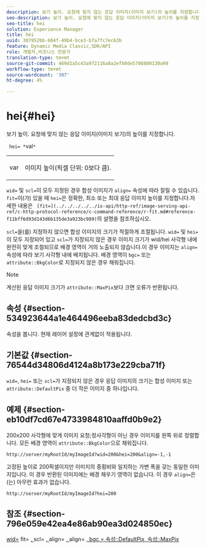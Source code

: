 ```yaml
---
description: 보기 높이. 요청에 맞지 않는 응답 이미지(이미지 보기)의 높이를 지정합니다.
seo-description: 보기 높이. 요청에 맞지 않는 응답 이미지(이미지 보기)의 높이를 지정합니다.
seo-title: hei
solution: Experience Manager
title: hei
uuid: 307952bb-604f-49b4-bce3-b7a7fc7ec63b
feature: Dynamic Media Classic,SDK/API
role: 개발자,비즈니스 전문가
translation-type: tm+mt
source-git-commit: 469d1a5c43a972116a8a2efb0de5708800130a99
workflow-type: tm+mt
source-wordcount: '307'
ht-degree: 4%

---
```



# hei{#hei}

보기 높이. 요청에 맞지 않는 응답 이미지(이미지 보기)의 높이를 지정합니다.

` hei= *`val`*`

<table id="simpletable_1A36827B6E6647888A4E6E868975D716"> 
 <tr class="strow"> 
  <td class="stentry"> <p> <span class="codeph"> <span class="varname"> var  </span> </span> </p> </td> 
  <td class="stentry"> <p>이미지 높이(픽셀 단위: 0보다 큼). </p> </td> 
 </tr> 
</table>

`wid=` 및 `scl=`이 모두 지정된 경우 합성 이미지가 `align=` 속성에 따라 잘릴 수 있습니다. `fit=`이(가) 있을 때 `hei=`은 정확한, 최소 또는 최대 응답 이미지 높이를 지정합니다.자세한 내용은 ` [fit=](../../../../../is-api/http-ref/image-serving-api-ref/c-http-protocol-reference/c-command-reference/r-fit.md#reference-f11bff6d93d143d6b135de3a923bc989)`의 설명을 참조하십시오.

`scl=`을(를) 지정하지 않으면 합성 이미지의 크기가 적절하게 조절됩니다. `wid=` 및 `hei=`이 모두 지정되어 있고 `scl=`가 지정되지 않은 경우 이미지 크기가 wid/hei 사각형 내에 완전히 맞게 조절되므로 배경 영역이 거의 노출되지 않습니다.이 경우 이미지는 `align=` 속성에 따라 보기 사각형 내에 배치됩니다. 배경 영역이 `bgc=` 또는 `attribute::BkgColor`로 지정되지 않은 경우 채워집니다.

>[!NOTE]
>
>계산된 응답 이미지 크기가 `attribute::MaxPix`보다 크면 오류가 반환됩니다.

## 속성 {#section-534923644a1e464496eeba83dedcbd3c}

속성을 봅니다. 현재 레이어 설정에 관계없이 적용됩니다.

## 기본값 {#section-76544d34806d4124a8b173e229cba71f}

`wid=`, `hei=` 또는 `scl=`가 지정되지 않은 경우 응답 이미지의 크기는 합성 이미지 또는 `attribute::DefaultPix` 중 더 작은 이미지 중 하나입니다.

## 예제 {#section-eb10df7cd67e4733984810aaffd0b9e2}

200x200 사각형에 맞게 이미지 요청;정사각형이 아닌 경우 이미지를 왼쪽 위로 정렬합니다. 모든 배경 영역이 `attribute::BkgColor`으로 채워집니다.

`http://server/myRootId/myImageId?wid=200&hei=200&align=-1,-1`

고정된 높이로 200픽셀이지만 이미지의 종횡비와 일치하는 가변 폭을 갖는 동일한 이미지입니다. 이 경우 반환된 이미지에는 배경 채우기 영역이 없습니다. 이 경우 `align=`은(는) 아무런 효과가 없습니다.

`http://server/myRootId/myImageId?hei=200`

## 참조 {#section-796e059e42ea4e86ab90ea3d024850ec}

[wid=](../../../../../is-api/http-ref/image-serving-api-ref/c-http-protocol-reference/c-command-reference/r-is-http-wid.md#reference-bfeadcb67bf4485f851eb21345527e47) fit= [, ](../../../../../is-api/http-ref/image-serving-api-ref/c-http-protocol-reference/c-command-reference/r-fit.md#reference-f11bff6d93d143d6b135de3a923bc989)scl= [, ](../../../../../is-api/http-ref/image-serving-api-ref/c-http-protocol-reference/c-command-reference/r-scl.md#reference-b2a74e493d0d407e98fe350551ba3fcc)align= [, ](../../../../../is-api/http-ref/image-serving-api-ref/c-http-protocol-reference/c-command-reference/r-align.md#reference-b7d6b87c75124d78884f916dd6544bc7)align= [ ](../../../../../is-api/http-ref/image-serving-api-ref/c-http-protocol-reference/c-command-reference/r-bgc.md#reference-53376175f617446fbe5c69120f834b88)  [ ](../../../../../is-api/http-ref/image-serving-api-ref/c-http-protocol-reference/c-command-reference/r-rgn.md#reference-daa9b80e0d8c4b1aa67d116b578d592f)  [ ](../../../../../is-api/image-catalog/image-serving-api-ref/c-image-catalog-reference/c-attributes-reference/r-defaultpix.md#reference-996b2c22b30f4fd9b970c84063306df1)  [, bgc,=,속성::DefaultPix, 속성::MaxPix](../../../../../is-api/image-catalog/image-serving-api-ref/c-image-catalog-reference/c-attributes-reference/r-maxpix.md#reference-e167d396ac794079ba8b5e6eb16eeda5)
